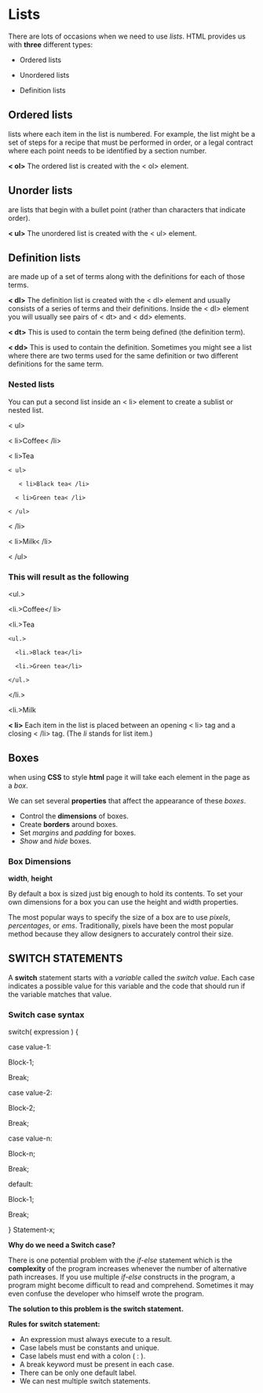 # Lists

There are lots of occasions when we need to use *lists*. HTML provides us with **three** different types:

* Ordered lists
* Unordered lists

* Definition lists

## Ordered lists

lists where each item in the list is
numbered. For example, the list might be a set of steps for
a recipe that must be performed in order, or a legal contract
where each point needs to be identified by a section
number.

**< ol>**
The ordered list is created with
the < ol> element.

## Unorder lists

are lists that begin with a bullet point
(rather than characters that indicate order).

**< ul>**
The unordered list is created
with the < ul> element.

## Definition lists

are made up of a set of terms along with the
definitions for each of those terms.

**< dl>**
The definition list is created with
the < dl> element and usually
consists of a series of terms and
their definitions.
Inside the < dl> element you will
usually see pairs of < dt> and
< dd> elements.

**< dt>**
This is used to contain the term
being defined (the definition
term).

**< dd>**
This is used to contain the
definition.
Sometimes you might see a list
where there are two terms used
for the same definition or two
different definitions for the same
term.

### Nested lists

You can put a second list inside
an < li> element to create a sublist
or nested list.

< ul>

  < li>Coffee< /li>

  < li>Tea

    < ul>

       < li>Black tea< /li>

      < li>Green tea< /li>

    < /ul>

  < /li>

  < li>Milk< /li>

< /ul>

### This will result as the following

<ul.>

  <li.>Coffee</ li>

  <li.>Tea

    <ul.>

      <li.>Black tea</li>

      <li.>Green tea</li>

    </ul.>

  </li.>

  <li.>Milk</li>

</ul>

**< li>**
Each item in the list is placed
between an opening < li> tag
and a closing < /li> tag. (The *li* stands for list item.)

## Boxes

when using **CSS** to style **html** page it will take each element in the page as a *box*.

We can set several **properties** that affect the appearance of
these *boxes*.

* Control the **dimensions** of boxes.
* Create **borders** around boxes.
* Set *margins* and *padding* for boxes.
* *Show* and *hide* boxes.

### Box Dimensions

**width**, **height**

By default a box is sized just big
enough to hold its contents. To
set your own dimensions for a
box you can use the height and
width properties.

The most popular ways to
specify the size of a box are
to use *pixels*, *percentages*, or
*ems*. Traditionally, pixels have
been the most popular method
because they allow designers to
accurately control their size.

## SWITCH STATEMENTS

A **switch** statement starts with a
*variable* called the *switch value*.
Each case indicates a possible
value for this variable and the
code that should run if the
variable matches that value.

### Switch case syntax

switch( expression )
{

case value-1:

Block-1;

Break;

case value-2:

Block-2;

Break;

case value-n:

Block-n;

Break;

default:

Block-1;

Break;

}
Statement-x;

**Why do we need a Switch case?**

There is one potential problem with the *if-else* statement which is the **complexity** of the program increases whenever the number of alternative path increases. If you use multiple *if-else* constructs in the program, a program might become difficult to read and comprehend. Sometimes it may even confuse the developer who himself wrote the program.

**The solution to this problem is the switch statement.**

**Rules for switch statement:**

* An expression must always execute to a result.
* Case labels must be constants and unique.
* Case labels must end with a colon ( : ).
* A break keyword must be present in each case.
* There can be only one default label.
* We can nest multiple switch statements.
